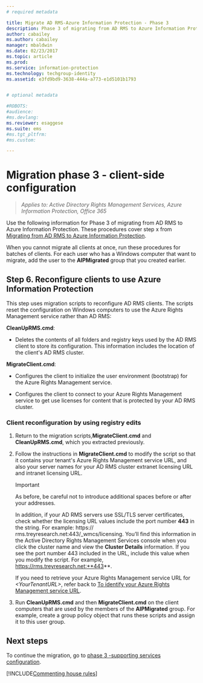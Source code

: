 ```yaml
---
# required metadata

title: Migrate AD RMS-Azure Information Protection - Phase 3
description: Phase 3 of migrating from AD RMS to Azure Information Protection, covering step x from Migrating from AD RMS to Azure Information Protection.
author: cabailey
ms.author: cabailey
manager: mbaldwin
ms.date: 02/23/2017
ms.topic: article
ms.prod:
ms.service: information-protection
ms.technology: techgroup-identity
ms.assetid: e3fd9bd9-3638-444a-a773-e1d5101b1793


# optional metadata

#ROBOTS:
#audience:
#ms.devlang:
ms.reviewer: esaggese
ms.suite: ems
#ms.tgt_pltfrm:
#ms.custom:

---
```

# Migration phase 3 - client-side configuration

>*Applies to: Active Directory Rights Management Services, Azure Information Protection, Office 365*

Use the following information for Phase 3 of migrating from AD RMS to Azure Information Protection. These procedures cover step x from [Migrating from AD RMS to Azure Information Protection](migrate-from-ad-rms-to-azure-rms.md).

When you cannot migrate all clients at once, run these procedures for batches of clients. For each user who has a Windows computer that want to migrate, add the user to the **AIPMigrated** group that you created earlier.

## Step 6. Reconfigure clients to use Azure Information Protection

This step uses migration scripts to reconfigure AD RMS clients. The scripts reset the configuration on Windows computers to use the Azure Rights Management service rather than AD RMS: 

**CleanUpRMS.cmd**:

-  Deletes the contents of all folders and registry keys used by the AD RMS client to store its configuration. This information includes the location of the client's AD RMS cluster.

**MigrateClient.cmd**:

-   Configures the client to initialize the user environment (bootstrap) for the Azure Rights Management service.

-  Configures the client to connect to your Azure Rights Management service to get use licenses for content that is protected by your AD RMS cluster. 


### Client reconfiguration by using registry edits

1. Return to the migration scripts,**MigrateClient.cmd** and **CleanUpRMS.cmd**, which you extracted previously.

2.  Follow the instructions in **MigrateClient.cmd** to modify the script so that it contains your tenant's Azure Rights Management service URL, and also your server names for your AD RMS cluster extranet licensing URL and intranet licensing URL.

    > [!IMPORTANT]
    > As before, be careful not to introduce additional spaces before or after your addresses.
    > 
    > In addition, if your AD RMS servers use SSL/TLS server certificates, check whether the licensing URL values include the port number **443** in the string. For example: https:// rms.treyresearch.net:443/_wmcs/licensing. You’ll find this information in the Active Directory Rights Management Services console when you click the cluster name and view the **Cluster Details** information. If you see the port number 443 included in the URL, include this value when you modify the script. For example, https://rms.treyresearch.net:**443**. 

    If you need to retrieve your Azure Rights Management service URL for *&lt;YourTenantURL&gt;*, refer back to [To identify your Azure Rights Management service URL](migrate-from-ad-rms-phase1.md#to-identify-your-azure-rights-management-service-url).

3.  Run **CleanUpRMS.cmd** and then **MigrateClient.cmd** on the client computers that are used by the members of the **AIPMigrated** group. For example, create a group policy object that runs these scripts and assign it to this user group.


## Next steps
To continue the migration, go to [phase 3 -supporting services configuration](migrate-from-ad-rms-phase3.md).

[!INCLUDE[Commenting house rules](../includes/houserules.md)]